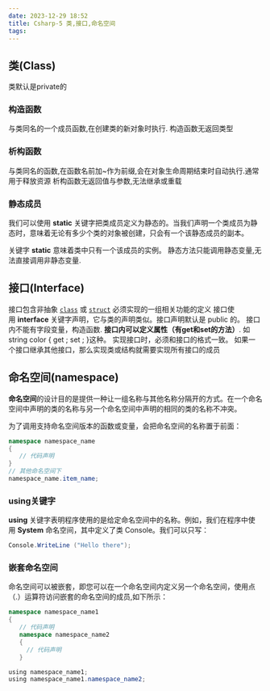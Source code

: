 ```yaml
---
date: 2023-12-29 18:52
title: Csharp-5 类,接口,命名空间
tags:
---
```


## 类(Class)
类默认是private的
### 构造函数
与类同名的一个成员函数,在创建类的新对象时执行.
构造函数无返回类型

### 析构函数
与类同名的函数,在函数名前加~作为前缀,会在对象生命周期结束时自动执行.通常用于释放资源
析构函数无返回值与参数,无法继承或重载

### 静态成员
我们可以使用 **static** 关键字把类成员定义为静态的。当我们声明一个类成员为静态时，意味着无论有多少个类的对象被创建，只会有一个该静态成员的副本。

关键字 **static** 意味着类中只有一个该成员的实例。
静态方法只能调用静态变量,无法直接调用非静态变量.

## 接口(Interface)
接口包含非抽象 [`class`](https://learn.microsoft.com/zh-cn/dotnet/csharp/language-reference/keywords/class) 或 [`struct`](https://learn.microsoft.com/zh-cn/dotnet/csharp/language-reference/builtin-types/struct) 必须实现的一组相关功能的定义
接口使用 **interface** 关键字声明，它与类的声明类似。接口声明默认是 public 的。
接口内不能有字段变量，构造函数. **接口内可以定义属性（有get和set的方法）**. 如string color { get ; set ; }这种。 实现接口时，必须和接口的格式一致。
如果一个接口继承其他接口，那么实现类或结构就需要实现所有接口的成员


## 命名空间(namespace)
**命名空间**的设计目的是提供一种让一组名称与其他名称分隔开的方式。在一个命名空间中声明的类的名称与另一个命名空间中声明的相同的类的名称不冲突。

为了调用支持命名空间版本的函数或变量，会把命名空间的名称置于前面：
```c#
namespace namespace_name
{
   // 代码声明
}
// 其他命名空间下
namespace_name.item_name;
```


### using关键字
**using** 关键字表明程序使用的是给定命名空间中的名称。例如，我们在程序中使用 **System** 命名空间，其中定义了类 Console。我们可以只写：
```c#
Console.WriteLine ("Hello there");
```

### 嵌套命名空间

命名空间可以被嵌套，即您可以在一个命名空间内定义另一个命名空间，使用点（.）运算符访问嵌套的命名空间的成员,如下所示：
```c#
namespace namespace_name1 
{
   // 代码声明
   namespace namespace_name2 
   {
     // 代码声明
   }

using namespace_name1;  
using namespace_name1.namespace_name2;
```